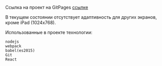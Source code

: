 
Ссылка на проект на GitPages [ссылке](https://fudgi.github.io/index.html)

В текущем состоянии отсутствует адаптивность для других экранов, кроме iPad (1024x768). 

Использованные в проекте технологии:

    nodejs
    webpack
    babel(es2015)
    Git
    React
    